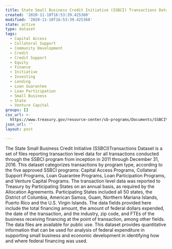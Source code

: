 ```yaml
---
title: State Small Business Credit Initiative (SSBCI) Transactions Dataset
created: '2020-11-10T16:53:39.425360'
modified: '2020-11-10T16:53:39.425368'
state: active
type: dataset
tags:
  - Capital Access
  - Collateral Support
  - Community Development
  - Credit
  - Credit Support
  - Equity
  - Finance
  - Initiative
  - Investing
  - Lending
  - Loan Guarantee
  - Loan Participation
  - Small Business
  - State
  - Venture Capital
groups: []
csv_url: >-
  https://www.treasury.gov/resource-center/sb-programs/Documents/SSBCI%20Transactions%20Dataset.csv
json_url: ''
layout: post

---
```

The State Small Business Credit Initiative (SSBCI)Transactions Dataset is a set of files reporting transaction level data for all transactions conducted through the SSBCI program from inception in 2011 through December 31, 2016. This dataset categorizes transactions by program type, according to the five approved SSBCI programs: Capital Access Programs, Collateral Support Programs, Loan Guarantee Programs, Loan Participation Programs, and Venture Capital Programs. The transaction level data was reported to Treasury by Participating States on an annual basis, as required by the Allocation Agreements. Participating States included all 50 states, the District of Columbia, American Samoa, Guam, Northern Mariana Islands, Puerto Rico and the U.S. Virgin Islands. The data fields provided here include the total financing amount, the amount of federal dollars expended, the date of the transaction, and the industry, zip code, and FTEs of the business receiving financing at the point of transaction, among other fields. The data files are available for public use. This dataset provides quantitative information that can be used for analysis of federal expenditure in supporting small business and economic development in identifying how and where federal financing was used.
